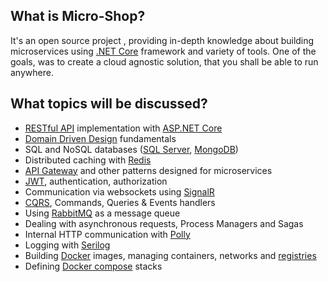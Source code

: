 **What is Micro-Shop?**
----------------

It's an open source project , providing in-depth knowledge about building microservices using [.NET Core](https://www.microsoft.com/net/learn/get-started-with-dotnet-tutorial) framework and variety of tools. One of the goals, was to create a cloud agnostic solution, that you shall be able to run anywhere. 

**What topics will be discussed?**
----------------

- [RESTful API](https://www.restapitutorial.com) implementation with [ASP.NET Core](https://docs.microsoft.com/en-us/aspnet/core/?view=aspnetcore-3.1)
- [Domain Driven Design](http://dddcommunity.org) fundamentals
- SQL and NoSQL databases ([SQL Server](https://www.microsoft.com/en-us/sql-server/sql-server-2017), [MongoDB](https://www.mongodb.com))
- Distributed caching with [Redis](https://redis.io)
- [API Gateway](https://microservices.io/patterns/apigateway.html) and other patterns designed for microservices
- [JWT](https://jwt.io), authentication, authorization
- Communication via websockets using [SignalR](https://docs.microsoft.com/en-us/aspnet/core/signalr/?view=aspnetcore-2.1)
- [CQRS](https://martinfowler.com/bliki/CQRS.html), Commands, Queries & Events handlers
- Using [RabbitMQ](https://www.rabbitmq.com) as a message queue
- Dealing with asynchronous requests, Process Managers and Sagas
- Internal HTTP communication with [Polly](https://github.com/App-vNext/Polly.Extensions.Http)
- Logging with [Serilog](https://serilog.net)
- Building [Docker](https://www.docker.com) images, managing containers, networks and [registries](https://hub.docker.com)
- Defining [Docker compose](https://docs.docker.com/compose) stacks
